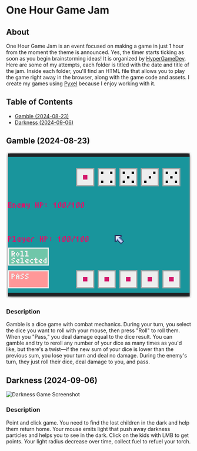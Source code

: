 # One Hour Game Jam

## About

One Hour Game Jam is an event focused on making a game in just 1 hour from the moment the theme is announced. Yes, the timer starts ticking as soon as you begin brainstorming ideas! It is organized by [HyperGameDev](https://hypergamedev.itch.io/). Here are some of my attempts, each folder is titled with the date and title of the jam. Inside each folder, you'll find an HTML file that allows you to play the game right away in the browser, along with the game code and assets. I create my games using [Pyxel](https://github.com/kitao/pyxel?tab=readme-ov-file) because I enjoy working with it.

## Table of Contents

- [Gamble (2024-08-23)](#gamble-2024-08-23)
- [Darkness (2024-09-06)](#darkness-2024-09-06)

## Gamble (2024-08-23)

![Gamble Game Screenshot](https://github.com/michalrajkowski/one_hour_game_jam/blob/main/2024_08_23_GAMBLE/screenshot.png)

### Description

Gamble is a dice game with combat mechanics. During your turn, you select the dice you want to roll with your mouse, then press "Roll" to roll them. When you "Pass," you deal damage equal to the dice result. You can gamble and try to reroll any number of your dice as many times as you'd like, but there's a twist—if the new sum of your dice is lower than the previous sum, you lose your turn and deal no damage. During the enemy's turn, they just roll their dice, deal damage to you, and pass.

## Darkness (2024-09-06)

![Darkness Game Screenshot](https://github.com/michalrajkowski/one_hour_game_jam/blob/main/2024_09_06_DARKNESS/Darkness.gif)

### Description

Point and click game. You need to find the lost children in the dark and help them return home. Your mouse emits light that push away darkness particles and helps you to see in the dark. Click on the kids with LMB to get points. Your light radius decrease over time, collect fuel to refuel your torch.
